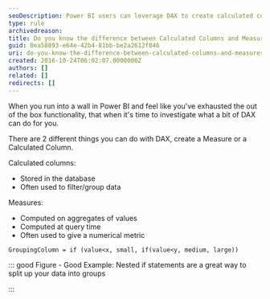 ```yaml
---
seoDescription: Power BI users can leverage DAX to create calculated columns or measures, with the former stored in the database and used for filtering/grouping data, while the latter computes numerical metrics on aggregates of values at query time.
type: rule
archivedreason:
title: Do you know the difference between Calculated Columns and Measures in Power BI?
guid: 0ea58893-e64e-42b4-81bb-be2a2612f046
uri: do-you-know-the-difference-between-calculated-columns-and-measures-in-power-bi
created: 2016-10-24T06:02:07.0000000Z
authors: []
related: []
redirects: []
---
```


When you run into a wall in Power BI and feel like you've exhausted the out of the box functionality, that when it's time to investigate what a bit of DAX can do for you.

<!--endintro-->

There are 2 different things you can do with DAX, create a Measure or a Calculated Column.

Calculated columns:

- Stored in the database
- Often used to filter/group data

Measures:

- Computed on aggregates of values
- Computed at query time
- Often used to give a numerical metric

```dax
GroupingColumn = if (value<x, small, if(value<y, medium, large))
```

::: good
Figure - Good Example: Nested if statements are a great way to split up your data into groups

:::

